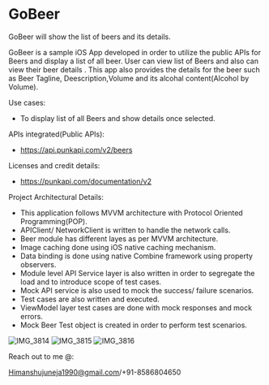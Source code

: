 # GoBeer
GoBeer will show the list of beers and its details.

GoBeer is a sample iOS App developed in order to utilize the public APIs for Beers and display a list of all beer. 
User can view list of Beers and also can view their beer details . 
This app also provides the details for the beer such as Beer Tagline, Deescription,Volume and its alcohal content(Alcohol by Volume).

Use cases:
- To display list of all Beers and show details once selected.

APIs integrated(Public APIs):
- https://api.punkapi.com/v2/beers

Licenses and credit details:
- https://punkapi.com/documentation/v2

Project Architectural Details:
- This application follows MVVM architecture with Protocol Oriented Programming(POP).
- APIClient/ NetworkClient is written to handle the network calls.
- Beer module has different layes as per MVVM architecture.
- Image caching done using iOS native caching mechanism.
- Data binding is done using native Combine framework using property observers. 
- Module level API Service layer is also written in order to segregate the load and to introduce scope of test cases.
- Mock API service is also used to mock the success/ failure scenarios.
- Test cases are also written and executed.
- ViewModel layer test cases are done with mock responses and mock errors.
- Mock Beer Test object is created in order to perform test scenarios.


![IMG_3814](https://user-images.githubusercontent.com/4252998/188264545-ce3b0813-dccf-44e9-a1da-9d9776680462.PNG)
![IMG_3815](https://user-images.githubusercontent.com/4252998/188264547-7a564499-36ee-4faa-bf69-f49390e297b1.PNG)
![IMG_3816](https://user-images.githubusercontent.com/4252998/188264551-a7fe38e4-9882-4e04-b5de-e4810ca68385.PNG)

Reach out to me @:

Himanshujuneja1990@gmail.com/+91-8586804650
